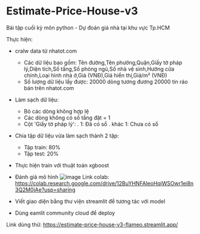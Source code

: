 # Estimate-Price-House-v3
Bài tập cuối kỳ môn python - Dự đoán giá nhà tại khu vực Tp.HCM

Thực hiện: 
  - cralw data từ nhatot.com
    + Các dữ liệu bao gồm: Tên đường,Tên phường,Quận,Giấy tờ pháp lý,Diện tích,Số tầng,Số phòng ngủ,Số nhà vệ sinh,Hướng cửa chính,Loại hình nhà ở,Giá (VNĐ),Giá hiển thị,Giá/m² (VNĐ)
    + Số lượng dữ liệu lấy được: 20000 dòng tương đương 20000 tin ráo bán trên nhatot.com
  - Làm sạch dữ liệu:
    + Bỏ các dòng không hợp lệ
    + Các dòng không có số tầng đặt = 1
    + Cột 'Giấy tờ pháp lý':
      . 1: Đã có sổ
      . khác 1: Chưa có sổ
  - Chia tập dữ liệu vừa làm sạch thành 2 tập:
    + Tập train: 80%
    + Tập test: 20%
  - Thực hiện train với thuật toán xgboost
  - Đánh giá mô hình
    ![image](https://github.com/user-attachments/assets/419e2cf2-ddb2-4e3c-8a47-000c2b373c7d)
Link colab: https://colab.research.google.com/drive/12BuYHNFAIeoHqiWSOwr1ei8n3Q2M0jAe?usp=sharing

  - Viết giao diện bằng thư viện streamlit để tương tác với model
  - Dùng eamlit community cloud để deploy
    
Link dùng thử: https://estimate-price-house-v3-flameo.streamlit.app/
